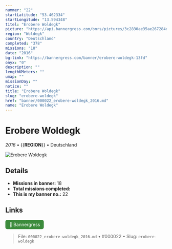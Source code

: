 ```yaml
---
nummer: "22"
startLatitude: "53.462334"
startLongitude: "13.594348"
titel: "Erobere Woldegk"
picture: "https://api.bannergress.com/bnrs/pictures/3c2830ae35ae267284d887f7097ce367"
region: "Woldegk"
country: "Deutschland"
completed: "378"
missions: "18"
date: "2016"
bg-link: "https://bannergress.com/banner/erobere-woldegk-13fd"
onyx: "0"
description: ""
lengthKMeters: ""
umap: ""
missionDay: ""
notice: ""
title: "Erobere Woldegk"
slug: "erobere-woldegk"
href: "banner/000022_erobere-woldegk_2016.md"
name: "Erobere Woldegk"
---
```

# Erobere Woldegk

*2016* • {{__REGION__}} • Deutschland

![Erobere Woldegk](https://api.bannergress.com/bnrs/pictures/3c2830ae35ae267284d887f7097ce367)



## Details

- **Missions in banner:** 18
- **Total missions completed:** 
- **This is my banner no.:** 22





## Links
<a href="https://bannergress.com/banner/erobere-woldegk-13fd" target="_blank" style="display:inline-block;margin-right:8px;padding:6px 12px;background:#3c8b3c;color:#fff;text-decoration:none;border-radius:6px;">🔗 Bannergress</a>



> File: `000022_erobere-woldegk_2016.md` • #000022 • Slug: `erobere-woldegk`
